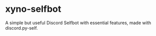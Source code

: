 # xyno-selfbot
A simple but useful Discord Selfbot with essential features, made with discord.py-self.
